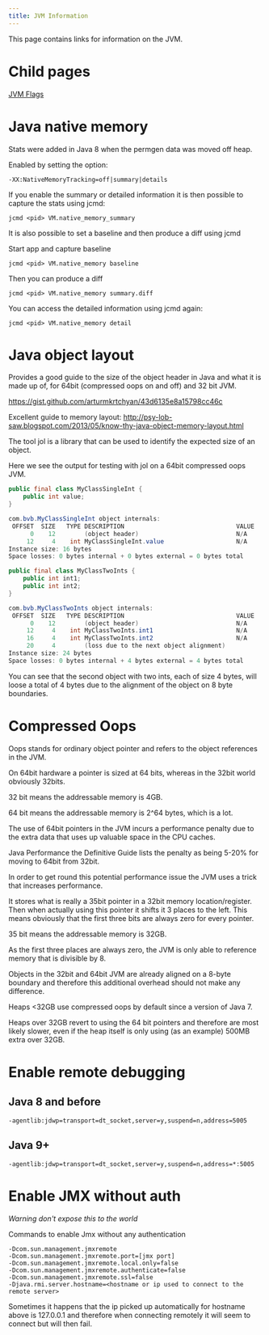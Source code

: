 ```yaml
---
title: JVM Information
---
```


This page contains links for information on the JVM.

# Child pages

[JVM Flags](jvm-flags.md)

# Java native memory

Stats were added in Java 8 when the permgen data was moved off heap.

Enabled by setting the option:

`-XX:NativeMemoryTracking=off|summary|details`

If you enable the summary or detailed information it is then possible to capture
the stats using jcmd:

`jcmd <pid> VM.native_memory_summary`

It is also possible to set a baseline and then produce a diff using jcmd

Start app and capture baseline

`jcmd <pid> VM.native_memory baseline`

Then you can produce a diff

`jcmd <pid> VM.native_memory summary.diff`

You can access the detailed information using jcmd again:

`jcmd <pid> VM.native_memory detail`

# Java object layout

Provides a good guide to the size of the object header in Java and what it is
made up of, for 64bit (compressed oops on and off) and 32 bit JVM.

<https://gist.github.com/arturmkrtchyan/43d6135e8a15798cc46c>

Excellent guide to memory layout:
<http://psy-lob-saw.blogspot.com/2013/05/know-thy-java-object-memory-layout.html>

The tool jol is a library that can be used to identify the expected size of an object.

Here we see the output for testing with jol on a 64bit compressed oops JVM.

```java
public final class MyClassSingleInt {
    public int value;
}

com.bvb.MyClassSingleInt object internals:
 OFFSET  SIZE   TYPE DESCRIPTION                               VALUE
      0    12        (object header)                           N/A
     12     4    int MyClassSingleInt.value                    N/A
Instance size: 16 bytes
Space losses: 0 bytes internal + 0 bytes external = 0 bytes total

public final class MyClassTwoInts {
    public int int1;
    public int int2;
}

com.bvb.MyClassTwoInts object internals:
 OFFSET  SIZE   TYPE DESCRIPTION                               VALUE
      0    12        (object header)                           N/A
     12     4    int MyClassTwoInts.int1                       N/A
     16     4    int MyClassTwoInts.int2                       N/A
     20     4        (loss due to the next object alignment)
Instance size: 24 bytes
Space losses: 0 bytes internal + 4 bytes external = 4 bytes total
```

You can see that the second object with two ints, each of size 4 bytes,
will loose a total of 4 bytes due to the alignment of the object on 8 byte boundaries.

# Compressed Oops

Oops stands for ordinary object pointer and refers to the object references in the JVM.

On 64bit hardware a pointer is sized at 64 bits, whereas in the 32bit world obviously 32bits.

32 bit means the addressable memory is 4GB.

64 bit means the addressable memory is 2^64 bytes, which is a lot.

The use of 64bit pointers in the JVM incurs a performance penalty due to the
extra data that uses up valuable space in the CPU caches.

Java Performance the Definitive Guide lists the penalty as being 5-20% for moving
to 64bit from 32bit.

In order to get round this potential performance issue the JVM uses a trick that
increases performance.

It stores what is really a 35bit pointer in a 32bit memory location/register.
Then when actually using this pointer it shifts it 3 places to the left. This
means obviously that the first three bits are always zero for every pointer.

35 bit means the addressable memory is 32GB.

As the first three places are always zero, the JVM is only able to reference memory
that is divisible by 8.

Objects in the 32bit and 64bit JVM are already aligned on a 8-byte boundary and
therefore this additional overhead should not make any difference.

Heaps <32GB use compressed oops by default since a version of Java 7.

Heaps over 32GB revert to using the 64 bit pointers and therefore are most likely
slower, even if the heap itself is only using (as an example) 500MB extra over 32GB.

# Enable remote debugging

## Java 8 and before

`-agentlib:jdwp=transport=dt_socket,server=y,suspend=n,address=5005`

## Java 9+

`-agentlib:jdwp=transport=dt_socket,server=y,suspend=n,address=*:5005`

# Enable JMX without auth

*Warning don't expose this to the world*

Commands to enable Jmx without any authentication

```
-Dcom.sun.management.jmxremote
-Dcom.sun.management.jmxremote.port=[jmx port]
-Dcom.sun.management.jmxremote.local.only=false
-Dcom.sun.management.jmxremote.authenticate=false
-Dcom.sun.management.jmxremote.ssl=false
-Djava.rmi.server.hostname=<hostname or ip used to connect to the remote server>
```

Sometimes it happens that the ip picked up automatically for hostname above is
127.0.0.1 and therefore when connecting remotely it will seem to connect but
will then fail.
